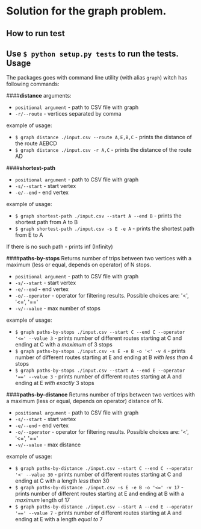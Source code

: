 Solution for the graph problem.
=====================
How to run test
---------------------
Use `$ python setup.py tests` to run the tests.
Usage
---------------------
The packages goes with command line utility (with alias `graph`) witch has following commands:

####**distance** 
 arguments: 
 
 - `positional argument` - path to CSV file with graph 
 - `-r/--route` - vertices separated by comma
 
 example of usage:
 
 - `$ graph distance ./input.csv --route A,E,B,C` - prints the distance of the route A­E­B­C­D
 - `$ graph distance ./input.csv -r A,C` - prints the distance of the route A­D

####**shortest-path** 
 - `positional argument` - path to CSV file with graph 
 - `-s/--start` - start vertex
 - `-e/--end` - end vertex
 
 example of usage:
  
 - `$ graph shortest-path ./input.csv --start A --end B` - prints the shortest path from A to B
 - `$ graph shortest-path ./input.csv -s E -e A` - prints the shortest path from E to A
   
  If there is no such path - prints inf (Infinity)
   
####**paths-by-stops** 
 Returns number of trips between two vertices with a maximum (less or equal, depends on operator) of N stops.
 
 - `positional argument` - path to CSV file with graph 
 - `-s/--start` - start vertex
 - `-e/--end` - end vertex
 - `-o/--operator` - operator for filtering results. Possible choices are: '<', '<=', '=='
 - `-v/--value` - max number of stops
 
 example of usage:
  
 - `$ graph paths-by-stops ./input.csv --start C --end C --operator '<=' --value 3` - prints number 
 of different routes starting at C and ending at C with a *maximum* of 3 stops
 - `$ graph paths-by-stops ./input.csv -s E -e B -o '<' -v 4` - prints number 
 of different routes starting at E and ending at B *with less than* 4 stops 
 - `$ graph paths-by-stops ./input.csv --start A --end E --operator '==' --value 3` - prints number 
 of different routes starting at A and ending at E *with exactly* 3 stops 
   
####**paths-by-distance** 
 Returns number of trips between two vertices with a maximum (less or equal, depends on operator) distance of N.
 
 - `positional argument` - path to CSV file with graph 
 - `-s/--start` - start vertex
 - `-e/--end` - end vertex
 - `-o/--operator` - operator for filtering results. Possible choices are: '<', '<=', '=='
 - `-v/--value` - max distance
 
 example of usage:
  
 - `$ graph paths-by-distance ./input.csv --start C --end C --operator '<' --value 30` - prints number 
 of different routes starting at C and ending at C with a length *less than* 30
 - `$ graph paths-by-distance ./input.csv -s E -e B -o '<=' -v 17` - prints number 
 of different routes starting at E and ending at B with a *maximum* length of 17
 - `$ graph paths-by-distance ./input.csv --start A --end E --operator '==' --value 7` - prints number 
 of different routes starting at A and ending at E with a length *equal to* 7

